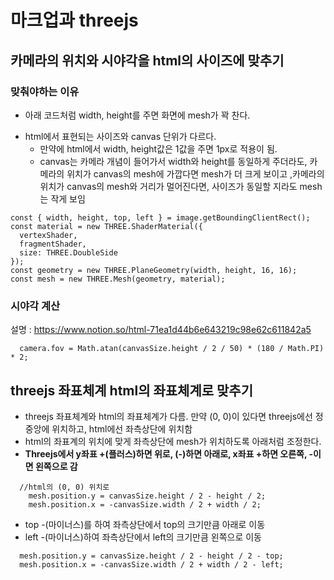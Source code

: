 # 마크업과 threejs

## 카메라의 위치와 시야각을 html의 사이즈에 맞추기

### 맞춰야하는 이유

- 아래 코드처럼 width, height를 주면 화면에 mesh가 꽉 찬다.

* html에서 표현되는 사이즈와 canvas 단위가 다르다.
  - 만약에 html에서 width, height값은 1값을 주면 1px로 적용이 됨.
  - canvas는 카메라 개념이 들어가서 width와 height를 동일하게 주더라도, 카메라의 위치가 canvas의 mesh에 가깝다면 mesh가 더 크게 보이고 ,카메라의 위치가 canvas의 mesh와 거리가 멀어진다면, 사이즈가 동일할 지라도 mesh는 작게 보임

```
const { width, height, top, left } = image.getBoundingClientRect();
const material = new THREE.ShaderMaterial({
  vertexShader,
  fragmentShader,
  size: THREE.DoubleSide
});
const geometry = new THREE.PlaneGeometry(width, height, 16, 16);
const mesh = new THREE.Mesh(geometry, material);
```

### 시야각 계산

설명 : https://www.notion.so/html-71ea1d44b6e643219c98e62c611842a5

```
  camera.fov = Math.atan(canvasSize.height / 2 / 50) * (180 / Math.PI) * 2;
```

## threejs 좌표체계 html의 좌표체계로 맞추기

- threejs 좌표체계와 html의 좌표체계가 다름. 만약 (0, 0)이 있다면 threejs에선 정중앙에 위치하고, html에선 좌측상단에 위치함
- html의 좌표계의 위치에 맞게 좌측상단에 mesh가 위치하도록 아래처럼 조정한다.
- **Threejs에서 y좌표 +(플러스)하면 위로, (-)하면 아래로, x좌표 +하면 오른쪽, -이면 왼쪽으로 감**

```
  //html의 (0, 0) 위치로
    mesh.position.y = canvasSize.height / 2 - height / 2;
    mesh.position.x = -canvasSize.width / 2 + width / 2;
```

- top -(마이너스)를 하여 좌측상단에서 top의 크기만큼 아래로 이동
- left -(마이너스)하여 좌측상단에서 left의 크기만큼 왼쪽으로 이동

```
  mesh.position.y = canvasSize.height / 2 - height / 2 - top;
  mesh.position.x = -canvasSize.width / 2 + width / 2 - left;
```
